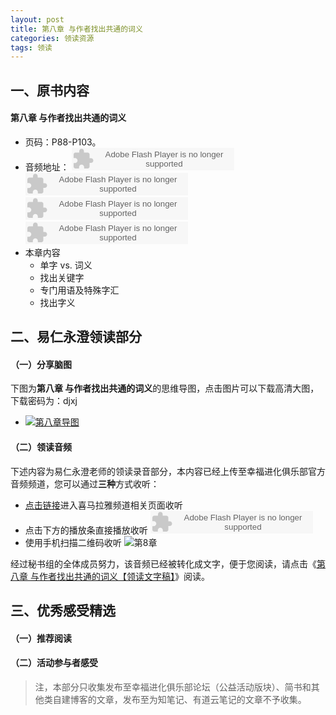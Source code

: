 ```yaml
---
layout: post
title: 第八章 与作者找出共通的词义
categories: 领读资源
tags: 领读
---
```


## 一、原书内容

#### 第八章 与作者找出共通的词义

- 页码：P88-P103。
- 音频地址：
    <object type="application/x-shockwave-flash" id="ximalaya_player" data="http://www.ximalaya.com/swf/sound/orange.swf?id=12409538" width="260" height="36"></object><object type="application/x-shockwave-flash" id="ximalaya_player" data="http://www.ximalaya.com/swf/sound/orange.swf?id=12409539" width="260" height="36"></object><object type="application/x-shockwave-flash" id="ximalaya_player" data="http://www.ximalaya.com/swf/sound/orange.swf?id=12409540" width="260" height="36"></object><object type="application/x-shockwave-flash" id="ximalaya_player" data="http://www.ximalaya.com/swf/sound/orange.swf?id=12409541" width="260" height="36"></object></object>
- 本章内容
	- 单字 vs. 词义
	- 找出关键字
	- 专门用语及特殊字汇
	- 找出字义

## 二、易仁永澄领读部分

#### （一）分享脑图

下图为**第八章 与作者找出共通的词义**的思维导图，点击图片可以下载高清大图，下载密码为：djxj

- [![第八章导图](http://77fm42.com1.z0.glb.clouddn.com/htrab-nt-s08small.jpg)](http://pan.baidu.com/s/1bknoZ0)

#### （二）领读音频

下述内容为易仁永澄老师的领读录音部分，本内容已经上传至幸福进化俱乐部官方音频频道，您可以通过**三种**方式收听：

- [点击链接](http://www.ximalaya.com/12605301/sound/12781762)进入喜马拉雅频道相关页面收听
- 点击下方的播放条直接播放收听
	    <object type="application/x-shockwave-flash" id="ximalaya_player" data="http://www.ximalaya.com/swf/sound/orange.swf?id=12781762" width="260" height="36"></object>
- 使用手机扫描二维码收听
![第8章](http://77fm42.com1.z0.glb.clouddn.com/htrab-nt-s08small.jpg)

经过秘书组的全体成员努力，该音频已经被转化成文字，便于您阅读，请点击《[第八章 与作者找出共通的词义【领读文字稿】](http://htrab.com/sesson08-text/)》阅读。

## 三、优秀感受精选

#### （一）推荐阅读



#### （二）活动参与者感受

> 注，本部分只收集发布至幸福进化俱乐部论坛（公益活动版块）、简书和其他类自建博客的文章，发布至为知笔记、有道云笔记的文章不予收集。


